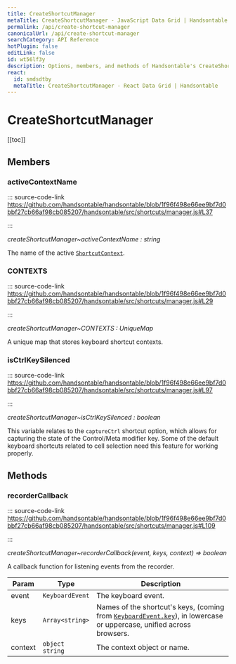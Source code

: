 ```yaml
---
title: CreateShortcutManager
metaTitle: CreateShortcutManager - JavaScript Data Grid | Handsontable
permalink: /api/create-shortcut-manager
canonicalUrl: /api/create-shortcut-manager
searchCategory: API Reference
hotPlugin: false
editLink: false
id: wt56lf3y
description: Options, members, and methods of Handsontable's CreateShortcutManager API.
react:
  id: smdsdtby
  metaTitle: CreateShortcutManager - React Data Grid | Handsontable
---
```


# CreateShortcutManager

[[toc]]
## Members

### activeContextName
  
::: source-code-link https://github.com/handsontable/handsontable/blob/1f96f498e66ee9bf7d0bbf27cb66af98cb085207/handsontable/src/shortcuts/manager.js#L37

:::

_createShortcutManager~activeContextName : string_

The name of the active [`ShortcutContext`](@/api/shortcutContext.md).



### CONTEXTS
  
::: source-code-link https://github.com/handsontable/handsontable/blob/1f96f498e66ee9bf7d0bbf27cb66af98cb085207/handsontable/src/shortcuts/manager.js#L29

:::

_createShortcutManager~CONTEXTS : UniqueMap_

A unique map that stores keyboard shortcut contexts.



### isCtrlKeySilenced
  
::: source-code-link https://github.com/handsontable/handsontable/blob/1f96f498e66ee9bf7d0bbf27cb66af98cb085207/handsontable/src/shortcuts/manager.js#L97

:::

_createShortcutManager~isCtrlKeySilenced : boolean_

This variable relates to the `captureCtrl` shortcut option,
which allows for capturing the state of the Control/Meta modifier key.
Some of the default keyboard shortcuts related to cell selection need this feature for working properly.


## Methods

### recorderCallback
  
::: source-code-link https://github.com/handsontable/handsontable/blob/1f96f498e66ee9bf7d0bbf27cb66af98cb085207/handsontable/src/shortcuts/manager.js#L109

:::

_createShortcutManager~recorderCallback(event, keys, context) ⇒ boolean_

A callback function for listening events from the recorder.


| Param | Type | Description |
| --- | --- | --- |
| event | `KeyboardEvent` | The keyboard event. |
| keys | `Array<string>` | Names of the shortcut's keys, (coming from [`KeyboardEvent.key`](https://developer.mozilla.org/en-US/docs/Web/API/KeyboardEvent/key/Key_Values)), in lowercase or uppercase, unified across browsers. |
| context | `object` <br/> `string` | The context object or name. |


